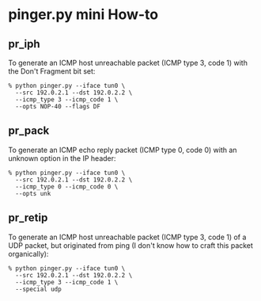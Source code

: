 # pinger.py mini How-to

## pr_iph

To generate an ICMP host unreachable packet (ICMP type 3, code 1) with
the Don't Fragment bit set:

    % python pinger.py --iface tun0 \
      --src 192.0.2.1 --dst 192.0.2.2 \
      --icmp_type 3 --icmp_code 1 \
      --opts NOP-40 --flags DF

## pr_pack

To generate an ICMP echo reply packet (ICMP type 0, code 0) with an
unknown option in the IP header:

    % python pinger.py --iface tun0 \
      --src 192.0.2.1 --dst 192.0.2.2 \
      --icmp_type 0 --icmp_code 0 \
      --opts unk

## pr_retip

To generate an ICMP host unreachable packet (ICMP type 3, code 1) of a
UDP packet, but originated from ping (I don't know how to craft this
packet organically):

    % python pinger.py --iface tun0 \
      --src 192.0.2.1 --dst 192.0.2.2 \
      --icmp_type 3 --icmp_code 1 \
      --special udp
